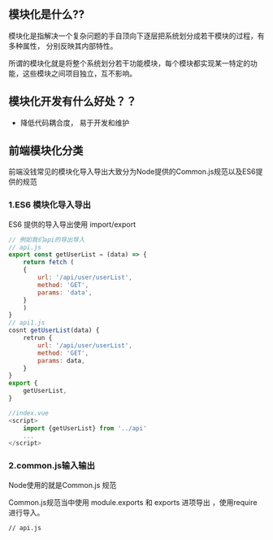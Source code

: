 ## 模块化是什么??

模块化是指解决一个复杂问题的手自顶向下逐层把系统划分成若干模块的过程，有多种属性， 分别反映其内部特性。

所谓的模块化就是将整个系统划分若干功能模块，每个模块都实现某一特定的功能，这些模块之间项目独立，互不影响。

## 模块化开发有什么好处？？

+ 降低代码耦合度， 易于开发和维护

## 前端模块化分类

前端没钱常见的模块化导入导出大致分为Node提供的Common.js规范以及ES6提供的规范

### 1.ES6 模块化导入导出

 ES6 提供的导入导出使用 import/export 

```javascript
// 例如我们api的导出导入
// api.js 
export const getUserList = (data) => {
    return fetch (
    {
        url: '/api/user/userList',
        method: 'GET',
        params: 'data',
    }
    )
}
// api1.js
cosnt getUserList(data) {
    retrun {
        url: '/api/user/userList',
        method: 'GET',
        params: data,
    }
}
export {
    getUserList,
}

//index.vue
<script>
    import {getUserList} from '../api'
    ...
</script>
```

### 2.common.js输入输出

Node使用的就是Common.js 规范

Common.js规范当中使用 module.exports 和 exports 进项导出 ，使用require 进行导入。

```
// api.js
```
